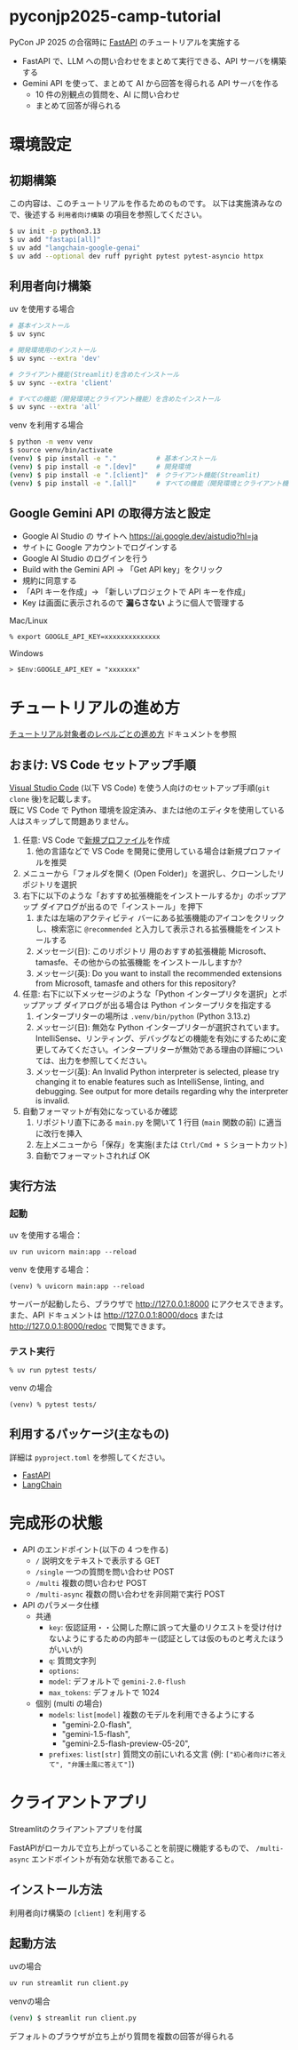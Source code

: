 # pyconjp2025-camp-tutorial

PyCon JP 2025 の合宿時に [FastAPI](https://fastapi.tiangolo.com/) のチュートリアルを実施する

- FastAPI で、LLM への問い合わせをまとめて実行できる、API サーバを構築する
- Gemini API を使って、まとめて AI から回答を得られる API サーバを作る
  - 10 件の別観点の質問を、AI に問い合わせ
  - まとめて回答が得られる

# 環境設定

## 初期構築

この内容は、このチュートリアルを作るためのものです。
以下は実施済みなので、後述する `利用者向け構築` の項目を参照してください。

```bash
$ uv init -p python3.13
$ uv add "fastapi[all]"
$ uv add "langchain-google-genai"
$ uv add --optional dev ruff pyright pytest pytest-asyncio httpx
```

## 利用者向け構築

uv を使用する場合

```bash
# 基本インストール
$ uv sync

# 開発環境用のインストール
$ uv sync --extra 'dev'

# クライアント機能(Streamlit)を含めたインストール
$ uv sync --extra 'client'

# すべての機能（開発環境とクライアント機能）を含めたインストール
$ uv sync --extra 'all'
```

venv を利用する場合

```bash
$ python -m venv venv
$ source venv/bin/activate
(venv) $ pip install -e "."          # 基本インストール
(venv) $ pip install -e ".[dev]"     # 開発環境
(venv) $ pip install -e ".[client]"  # クライアント機能(Streamlit)
(venv) $ pip install -e ".[all]"     # すべての機能（開発環境とクライアント機能）
```

## Google Gemini API の取得方法と設定

- Google AI Studio の サイトへ https://ai.google.dev/aistudio?hl=ja
- サイトに Google アカウントでログインする
- Google AI Studio のログインを行う
- Build with the Gemini API -> 「Get API key」をクリック
- 規約に同意する
- 「API キーを作成」-> 「新しいプロジェクトで API キーを作成」
- Key は画面に表示されるので **漏らさない** ように個人で管理する

Mac/Linux

```
% export GOOGLE_API_KEY=xxxxxxxxxxxxxx
```

Windows

```
> $Env:GOOGLE_API_KEY = "xxxxxxx"
```

# チュートリアルの進め方

[チュートリアル対象者のレベルごとの進め方](tutorial.md) ドキュメントを参照

## おまけ: VS Code セットアップ手順

[Visual Studio Code](https://code.visualstudio.com) (以下 VS Code) を使う人向けのセットアップ手順(`git clone` 後)を記載します。  
既に VS Code で Python 環境を設定済み、または他のエディタを使用している人はスキップして問題ありません。

1. 任意: VS Code で[新規プロファイル](https://code.visualstudio.com/docs/configure/profiles)を作成
   1. 他の言語などで VS Code を開発に使用している場合は新規プロファイルを推奨
1. メニューから「フォルダを開く (Open Folder)」を選択し、クローンしたリポジトリを選択
1. 右下に以下のような「おすすめ拡張機能をインストールするか」のポップアップ ダイアログが出るので「インストール」を押下
   1. または左端のアクティビティ バーにある拡張機能のアイコンをクリックし、検索窓に `@recommended` と入力して表示される拡張機能をインストールする
   1. メッセージ(日): このリポジトリ 用のおすすめ拡張機能 Microsoft、tamasfe、その他からの拡張機能 をインストールしますか?
   1. メッセージ(英): Do you want to install the recommended extensions from Microsoft, tamasfe and others for this repository?
1. 任意: 右下に以下メッセージのような「Python インタープリタを選択」とポップアップ ダイアログが出る場合は Python インタープリタを指定する
   1. インタープリターの場所は `.venv/bin/python` (Python 3.13.z)
   1. メッセージ(日): 無効な Python インタープリターが選択されています。IntelliSense、リンティング、デバッグなどの機能を有効にするために変更してみてください。インタープリターが無効である理由の詳細については、出力を参照してください。
   1. メッセージ(英): An Invalid Python interpreter is selected, please try changing it to enable features such as IntelliSense, linting, and debugging. See output for more details regarding why the interpreter is invalid.
1. 自動フォーマットが有効になっているか確認
   1. リポジトリ直下にある `main.py` を開いて 1 行目 (`main` 関数の前) に適当に改行を挿入
   1. 左上メニューから「保存」を実施(または `Ctrl/Cmd + S` ショートカット)
   1. 自動でフォーマットされれば OK

## 実行方法

### 起動

uv を使用する場合：

```
uv run uvicorn main:app --reload
```

venv を使用する場合：

```
(venv) % uvicorn main:app --reload
```

サーバーが起動したら、ブラウザで http://127.0.0.1:8000 にアクセスできます。
また、API ドキュメントは http://127.0.0.1:8000/docs または http://127.0.0.1:8000/redoc で閲覧できます。

### テスト実行

```
% uv run pytest tests/
```

venv の場合

```
(venv) % pytest tests/
```

## 利用するパッケージ(主なもの)

詳細は `pyproject.toml` を参照してください。

- [FastAPI](https://fastapi.tiangolo.com/)
- [LangChain](https://python.langchain.com/docs/introduction/)

# 完成形の状態

- API のエンドポイント(以下の 4 つを作る)
  - `/` 説明文をテキストで表示する GET
  - `/single` 一つの質問を問い合わせ POST
  - `/multi` 複数の問い合わせ POST
  - `/multi-async` 複数の問い合わせを非同期で実行 POST
- API のパラメータ仕様
  - 共通
    - `key`: 仮認証用・・公開した際に誤って大量のリクエストを受け付けないようにするための内部キー(認証としては仮のものと考えたほうがいいが)
    - `q`: 質問文字列
    - `options`:
    - `model`: デフォルトで `gemini-2.0-flush`
    - `max_tokens`: デフォルトで 1024
  - 個別 (multi の場合)
    - `models`: `list[model]` 複数のモデルを利用できるようにする
      - "gemini-2.0-flash",
      - "gemini-1.5-flash",
      - "gemini-2.5-flash-preview-05-20",
    - `prefixes`: `list[str]` 質問文の前にいれる文言 (例: `["初心者向けに答えて", "弁護士風に答えて"]`)

# クライアントアプリ

Streamlitのクライアントアプリを付属

FastAPIがローカルで立ち上がっていることを前提に機能するもので、 `/multi-async` エンドポイントが有効な状態であること。

## インストール方法

利用者向け構築の `[client]` を利用する

## 起動方法

uvの場合

```bash
uv run streamlit run client.py
```

venvの場合

```bash
(venv) $ streamlit run client.py
```

デフォルトのブラウザが立ち上がり質問を複数の回答が得られる
